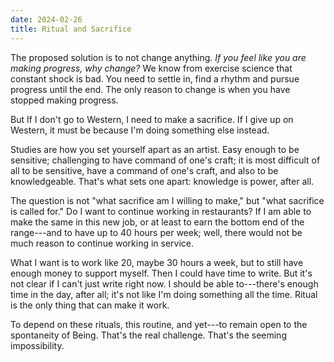```yaml
---
date: 2024-02-26
title: Ritual and Sacrifice
---
```


The proposed solution is to not change anything. *If you feel like you are making progress, why change?* We know from exercise science that constant shock is bad. You need to settle in, find a rhythm and pursue progress until the end. The only reason to change is when you have stopped making progress.

But If I don't go to Western, I need to make a sacrifice. If I give up on Western, it must be because I'm doing something else instead.

Studies are how you set yourself apart as an artist. Easy enough to be sensitive; challenging to have command of one's craft; it is most difficult of all to be sensitive, have a command of one's craft, and also to be knowledgeable. That's what sets one apart: knowledge is power, after all.

The question is not "what sacrifice am I willing to make," but "what sacrifice is called for." Do I want to continue working in restaurants? If I am able to make the same in this new job, or at least to earn the bottom end of the range---and to have up to 40 hours per week; well, there would not be much reason to continue working in service.

What I want is to work like 20, maybe 30 hours a week, but to still have enough money to support myself. Then I could have time to write. But it's not clear if I can't just write right now. I should be able to---there's enough time in the day, after all; it's not like I'm doing something all the time. Ritual is the only thing that can make it work.

To depend on these rituals, this routine, and yet---to remain open to the spontaneity of Being. That's the real challenge. That's the seeming impossibility.
